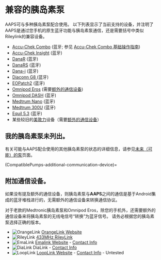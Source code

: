 # 兼容的胰岛素泵

AAPS可与多种胰岛素泵配合使用。  以下列表显示了当前支持的设备，并注明了AAPS是通过您手机的原生蓝牙功能与胰岛素泵通信，还是需要括号中类似Rileylink的兼容设备。

- [Accu-Chek Combo](../CompatiblePumps/Accu-Chek-Combo-Pump-v2.md) (蓝牙; 参见 [Accu-Chek Combo 基础操作指南](../CompatiblePumps/Accu-Chek-Combo-Tips-for-Basic-usage.md))
- [Accu-Chek Insight](../CompatiblePumps/Accu-Chek-Insight-Pump.md) (蓝牙)
- [DanaR](../CompatiblePumps/DanaR-Insulin-Pump.md) (蓝牙)
- [DanaRS](../CompatiblePumps/DanaRS-Insulin-Pump.md) (蓝牙)
- [Dana-i](../CompatiblePumps/DanaRS-Insulin-Pump.md) (蓝牙)
- [Diaconn G8 ](../CompatiblePumps/DiaconnG8.md)  (蓝牙)
- [EOPatch2](../CompatiblePumps/EOPatch2.md) (蓝牙)
- [Omnipod Eros](../CompatiblePumps/OmnipodEros.md)  (需要[额外的通信设备](#additional-communication-device))
- [Omnipod DASH](../CompatiblePumps/OmnipodDASH.md)  (蓝牙)
- [Medtrum Nano](../CompatiblePumps/MedtrumNano.md)  (蓝牙)
- [Medtrum 300U](../CompatiblePumps/MedtrumNano.md)  (蓝牙)
- [Equil 5.3](../CompatiblePumps/Equil5.3.md) (蓝牙)
- 某些较旧的[美敦力](../CompatiblePumps/MedtronicPump.md)设备（需要[额外的通信设备](#additional-communication-device)）

## 我的胰岛素泵未列出。

有关可能与AAPS配合使用的其他胰岛素泵的状态的详细信息，请参见[未来（可能）的泵](../CompatiblePumps/Future-possible-Pump-Drivers.md)页面。

(CompatiblePumps-additional-communication-device)=
## 附加通信设备。

如果没有提及额外的通信设备，则胰岛素泵与**AAPS**之间的通信是基于Android集成的蓝牙堆栈进行的，无需额外的通信设备来转换通信协议。

对于老款的Medtronic胰岛素泵和Omnipod Eros，除您的手机外，还需要额外的通信设备来将胰岛素泵的无线电信号“转换”为蓝牙信号。 请务必根据您的胰岛素泵选择正确的版本。

- ![OrangeLink](../images/omnipod/OrangeLink.png)  [OrangeLink Website](https://getrileylink.org/product/orangelink)
- ![RileyLink](../images/omnipod/RileyLink.png) [433MHz RileyLink](https://getrileylink.org/product/rileylink433)
- ![EmaLink](../images/omnipod/EmaLink.png)  [Emalink Website](https://github.com/sks01/EmaLink) - [Contact Info](mailto:getemalink@gmail.com)
- ![DiaLink](../images/omnipod/DiaLink.png)  DiaLink - [Contact Info](mailto:Boshetyn@ukr.net)
- ![LoopLink](../images/omnipod/LoopLink.png)  [LoopLink Website](https://www.getlooplink.org/) - [Contact Info](https://jameswedding.substack.com/) - Untested